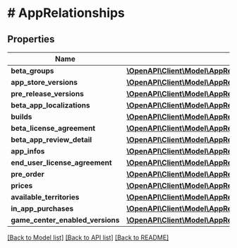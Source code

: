 # # AppRelationships

## Properties

Name | Type | Description | Notes
------------ | ------------- | ------------- | -------------
**beta_groups** | [**\OpenAPI\Client\Model\AppRelationshipsBetaGroups**](AppRelationshipsBetaGroups.md) |  | [optional] 
**app_store_versions** | [**\OpenAPI\Client\Model\AppRelationshipsAppStoreVersions**](AppRelationshipsAppStoreVersions.md) |  | [optional] 
**pre_release_versions** | [**\OpenAPI\Client\Model\AppRelationshipsPreReleaseVersions**](AppRelationshipsPreReleaseVersions.md) |  | [optional] 
**beta_app_localizations** | [**\OpenAPI\Client\Model\AppRelationshipsBetaAppLocalizations**](AppRelationshipsBetaAppLocalizations.md) |  | [optional] 
**builds** | [**\OpenAPI\Client\Model\AppRelationshipsBuilds**](AppRelationshipsBuilds.md) |  | [optional] 
**beta_license_agreement** | [**\OpenAPI\Client\Model\AppRelationshipsBetaLicenseAgreement**](AppRelationshipsBetaLicenseAgreement.md) |  | [optional] 
**beta_app_review_detail** | [**\OpenAPI\Client\Model\AppRelationshipsBetaAppReviewDetail**](AppRelationshipsBetaAppReviewDetail.md) |  | [optional] 
**app_infos** | [**\OpenAPI\Client\Model\AppRelationshipsAppInfos**](AppRelationshipsAppInfos.md) |  | [optional] 
**end_user_license_agreement** | [**\OpenAPI\Client\Model\AppRelationshipsEndUserLicenseAgreement**](AppRelationshipsEndUserLicenseAgreement.md) |  | [optional] 
**pre_order** | [**\OpenAPI\Client\Model\AppRelationshipsPreOrder**](AppRelationshipsPreOrder.md) |  | [optional] 
**prices** | [**\OpenAPI\Client\Model\AppRelationshipsPrices**](AppRelationshipsPrices.md) |  | [optional] 
**available_territories** | [**\OpenAPI\Client\Model\AppRelationshipsAvailableTerritories**](AppRelationshipsAvailableTerritories.md) |  | [optional] 
**in_app_purchases** | [**\OpenAPI\Client\Model\AppRelationshipsInAppPurchases**](AppRelationshipsInAppPurchases.md) |  | [optional] 
**game_center_enabled_versions** | [**\OpenAPI\Client\Model\AppRelationshipsGameCenterEnabledVersions**](AppRelationshipsGameCenterEnabledVersions.md) |  | [optional] 

[[Back to Model list]](../../README.md#documentation-for-models) [[Back to API list]](../../README.md#documentation-for-api-endpoints) [[Back to README]](../../README.md)


